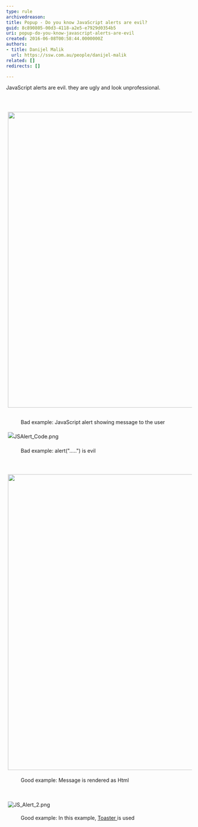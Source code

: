 ```yaml
---
type: rule
archivedreason: 
title: Popup - Do you know JavaScript alerts are evil?
guid: 8c890805-00d3-4118-a2e5-e7929d0354b5
uri: popup-do-you-know-javascript-alerts-are-evil
created: 2016-06-08T00:58:44.0000000Z
authors:
- title: Danijel Malik
  url: https://ssw.com.au/people/danijel-malik
related: []
redirects: []

---
```



​​​JavaScript alerts are&#160;evil. they are ugly and look&#160;unprofessional.
<br><excerpt class='endintro'></excerpt><br>
<p><span style="font-size&#58;10.8px;"><span style="font-size&#58;10.8pt;display&#58;none;"></span><br></span></p><p><span style="font-size&#58;14.4px;line-height&#58;23.04px;"><img src="/SiteAssets/do-you-use-javascript-alert/JS_Alert.png" alt="" style="margin&#58;0px 5px;width&#58;808px;" /></span>&#160;<span style="color&#58;#555555;font-size&#58;0.9rem;font-weight&#58;bold;line-height&#58;1.5em;"> </span></p><dd class="ssw15-rteElement-FigureBad">B​​​ad example&#58; JavaScript alert showing message to the user</dd><p><span style="font-size&#58;14.4px;line-height&#58;23.04px;"> </span></p><p><span style="font-size&#58;14.4px;line-height&#58;23.04px;"><img src="/SiteAssets/do-you-use-javascript-alert/JSAlert_Code.png" alt="JSAlert_Code.png" style="margin&#58;5px;" /><br></span></p><dd class="ssw15-rteElement-FigureBad">Bad example&#58; alert(&quot;.....&quot;) is evil </dd><p><span style="font-size&#58;14.4px;line-height&#58;23.04px;"><br></span></p><p><span style="font-size&#58;14.4px;line-height&#58;23.04px;"><img src="/SiteAssets/do-you-use-javascript-alert/Toastr_Alert.png" alt="" style="margin&#58;5px;width&#58;808px;" /><br></span></p><dd class="ssw15-rteElement-FigureGood">Good example&#58; Message is rendered as Html</dd><p class="ssw15-rteElement-P"><br></p><p class="ssw15-rteElement-P"><img src="/SiteAssets/do-you-use-javascript-alert/JS_Alert_2.png" alt="JS_Alert_2.png" style="margin&#58;5px;" /><br></p><dd class="ssw15-rteElement-FigureGood">Good example&#58; In this example,&#160;<a href="https&#58;//github.com/CodeSeven/toastr">Toaster&#160;</a>is used</dd><p class="ssw15-rteElement-P"><br></p>


